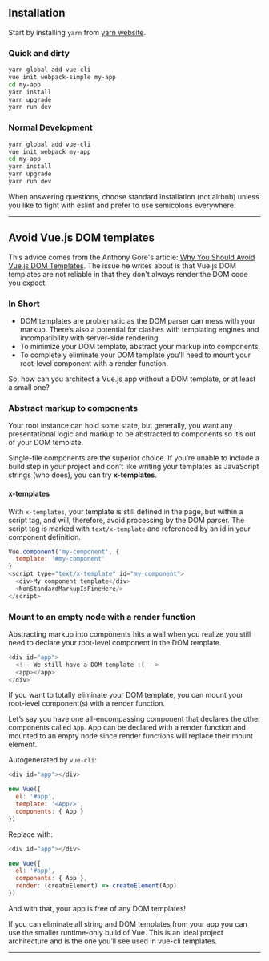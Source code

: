 ## Installation

Start by installing `yarn` from [yarn website](https://yarnpkg.com/).

### Quick and dirty

```bash
yarn global add vue-cli
vue init webpack-simple my-app
cd my-app
yarn install
yarn upgrade
yarn run dev
```

### Normal Development

```bash
yarn global add vue-cli
vue init webpack my-app
cd my-app
yarn install
yarn upgrade
yarn run dev
```

When answering questions, choose standard installation (not airbnb) unless you like to fight with eslint and prefer to use semicolons everywhere.

---

## Avoid Vue.js DOM templates

This advice comes from the Anthony Gore's article: [Why You Should Avoid Vue.js DOM Templates](https://vuejsdevelopers.com/2017/09/17/vue-js-avoid-dom-templates). The issue he writes about is that Vue.js DOM templates are not reliable in that they don't always render the DOM code you expect.

### In Short

- DOM templates are problematic as the DOM parser can mess with your markup. There’s also a potential for clashes with templating engines and incompatibility with server-side rendering.
- To minimize your DOM template, abstract your markup into components.
- To completely eliminate your DOM template you’ll need to mount your root-level component with a render function.

So, how can you architect a Vue.js app without a DOM template, or at least a small one?

### Abstract markup to components

Your root instance can hold some state, but generally, you want any presentational logic and markup to be abstracted to components so it’s out of your DOM template.

Single-file components are the superior choice. If you’re unable to include a build step in your project and don’t like writing your templates as JavaScript strings (who does), you can try __x-templates__.

#### x-templates

With `x-templates`, your template is still defined in the page, but within a script tag, and will, therefore, avoid processing by the DOM parser. The script tag is marked with `text/x-template` and referenced by an id in your component definition.

```javascript
Vue.component('my-component', {
  template: '#my-component'
}
<script type="text/x-template" id="my-component">
  <div>My component template</div>
  <NonStandardMarkupIsFineHere/>
</script>
```

### Mount to an empty node with a render function

Abstracting markup into components hits a wall when you realize you still need to declare your root-level component in the DOM template.

```javascript
<div id="app">
  <!-- We still have a DOM template :( -->
  <app></app>
</div>
```

If you want to totally eliminate your DOM template, you can mount your root-level component(s) with a render function.

Let’s say you have one all-encompassing component that declares the other components called `App`. App can be declared with a render function and mounted to an empty node since render functions will replace their mount element.

Autogenerated by `vue-cli`:

```javascript
<div id="app"></div>

new Vue({
  el: '#app',
  template: '<App/>',
  components: { App }
})
```

Replace with:

```javascript
<div id="app"></div>

new Vue({
  el: '#app',
  components: { App },
  render: (createElement) => createElement(App)
})
```

And with that, your app is free of any DOM templates!

If you can eliminate all string and DOM templates from your app you can use the smaller runtime-only build of Vue. This is an ideal project architecture and is the one you’ll see used in vue-cli templates.

---
